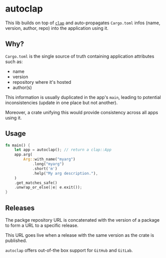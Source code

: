 # autoclap

This lib builds on top of [`clap`](https://crates.io/crates/clap) and auto-propagates `Cargo.toml` infos (name, version, author, repo) into the application using it.

## Why?

`Cargo.toml` is the single source of truth containing application attributes such as:
* name
* version
* repository where it's hosted
* author(s)

This information is usually duplicated in the app's `main`, leading to potential inconsistencies (update in one place but not another).

Moreover, a crate unifying this would provide consistency across all apps using it.

## Usage

```rust
fn main() {
    let app = autoclap(); // return a clap::App
    app.arg(
        Arg::with_name("myarg")
            .long("myarg")
            .short('m')
            .help("My arg description."),
    )
    .get_matches_safe()
    .unwrap_or_else(|e| e.exit());
}
```

## Releases
The packge repository URL is concatenated with the version of a package to form a URL to a specific release.

This URL goes live when a release with the same version as the crate is published.

`autoclap` offers out-of-the box support for `GitHub` and `GitLab`.